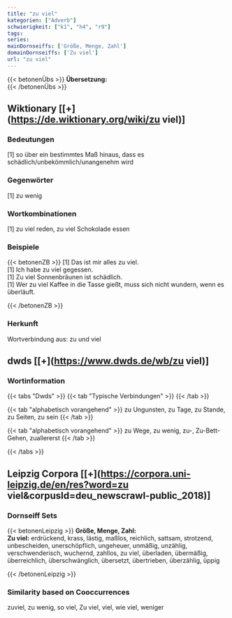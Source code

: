 ```yaml
---
title: "zu viel"
kategorien: ["Adverb"]
schwierigkeit: ["k1", "h4", "r9"]
tags:
series:
mainDornseiffs: ['Größe, Menge, Zahl']
domainDornseiffs: ['Zu viel']
url: "zu viel"
---
```


{{< betonenÜbs >}}
**Übersetzung:**  
{{< /betonenÜbs >}}

## Wiktionary [[+](https://de.wiktionary.org/wiki/zu viel)]

### Bedeutungen
[1] so über ein bestimmtes Maß hinaus, dass es schädlich/unbekömmlich/unangenehm wird  

### Gegenwörter
[1] zu wenig  

### Wortkombinationen
[1] zu viel reden, zu viel Schokolade essen  

### Beispiele
{{< betonenZB >}}
[1] Das ist mir alles zu viel.  
[1] Ich habe zu viel gegessen.  
[1] Zu viel Sonnenbräunen ist schädlich.  
[1] Wer zu viel Kaffee in die Tasse gießt, muss sich nicht wundern, wenn es überläuft.  

{{< /betonenZB >}}
### Herkunft
Wortverbindung aus: zu und viel  



## dwds [[+](https://www.dwds.de/wb/zu viel)]

### Wortinformation
{{< tabs "Dwds" >}}
{{< tab "Typische Verbindungen" >}}
{{< /tab >}}

{{< tab "alphabetisch vorangehend" >}}
zu Ungunsten, zu Tage, zu Stande, zu Seiten, zu sein
{{< /tab >}}

{{< tab "alphabetisch vorangehend" >}}
zu Wege, zu wenig, zu-, Zu-Bett-Gehen, zuallererst
{{< /tab >}}

{{< /tabs >}}

## Leipzig Corpora [[+](https://corpora.uni-leipzig.de/en/res?word=zu viel&corpusId=deu_newscrawl-public_2018)]

### Dornseiff Sets
{{< betonenLeipzig >}}
**Größe, Menge, Zahl:**  
**Zu viel:** erdrückend, krass, lästig, maßlos, reichlich, sattsam, strotzend, unbescheiden, unerschöpflich, ungeheuer, unmäßig, unzählig, verschwenderisch, wuchernd, zahllos, zu viel, überladen, übermäßig, überreichlich, überschwänglich, übersetzt, übertrieben, überzählig, üppig  

{{< /betonenLeipzig >}}

### Similarity based on Cooccurrences
zuviel, zu wenig, so viel, Zu viel, viel, wie viel, weniger

